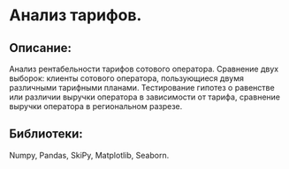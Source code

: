 # Анализ тарифов.

## Описание:
Анализ рентабельности тарифов сотового оператора. Сравнение двух выборок: клиенты сотового оператора, пользующиеся двумя различными тарифными планами. Тестирование гипотез о равенстве или различии выручки оператора в зависимости от тарифа, сравнение выручки оператора в региональном разрезе.

## Библиотеки:
Numpy, Pandas, SkiPy, Matplotlib, Seaborn.
